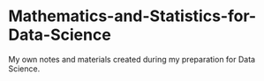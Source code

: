 # Mathematics-and-Statistics-for-Data-Science

My own notes and materials created during my preparation for Data Science.
